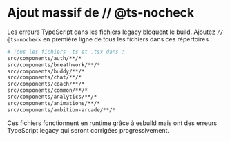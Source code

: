 # Ajout massif de // @ts-nocheck

Les erreurs TypeScript dans les fichiers legacy bloquent le build. 
Ajoutez `// @ts-nocheck` en première ligne de tous les fichiers dans ces répertoires :

```bash
# Tous les fichiers .ts et .tsx dans :
src/components/auth/**/*
src/components/breathwork/**/*
src/components/buddy/**/*
src/components/chat/**/*
src/components/coach/**/*
src/components/common/**/*
src/components/analytics/**/*
src/components/animations/**/*
src/components/ambition-arcade/**/*
```

Ces fichiers fonctionnent en runtime grâce à esbuild mais ont des erreurs TypeScript legacy qui seront corrigées progressivement.
